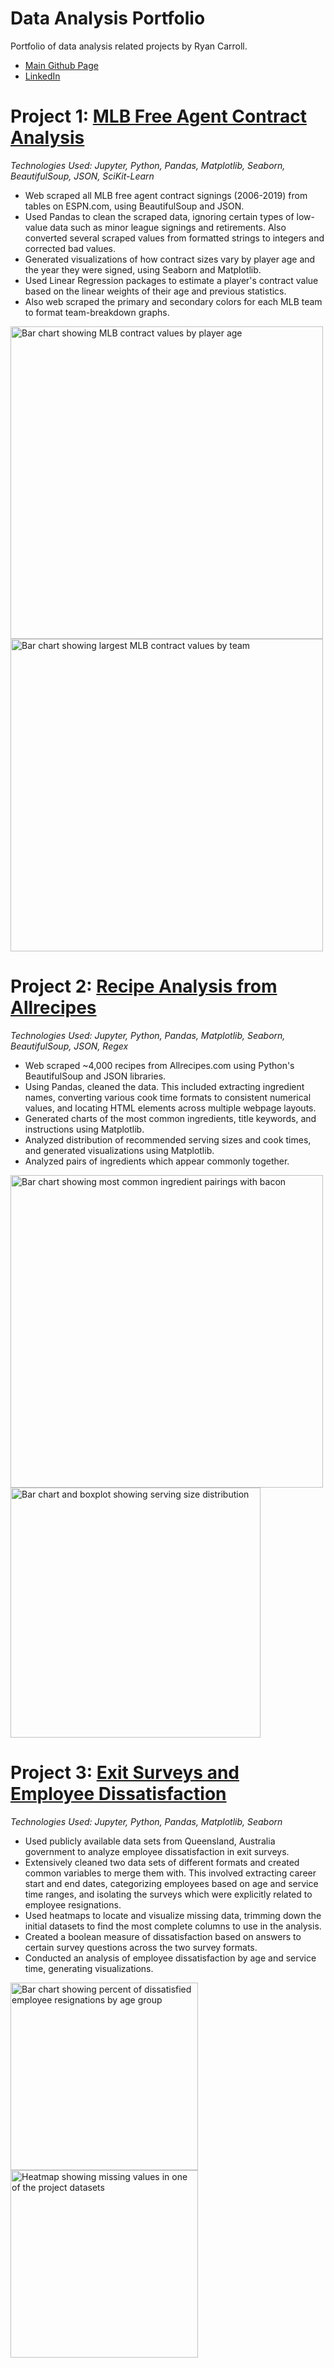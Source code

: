 # Data Analysis Portfolio
Portfolio of data analysis related projects by Ryan Carroll.
* [Main Github Page](https://github.com/ryanjcarroll)
* [LinkedIn](https://www.linkedin.com/in/ryan770)

# Project 1: [MLB Free Agent Contract Analysis](https://github.com/ryanjcarroll/MLB-Free-Agents-Data-Analysis)
*Technologies Used: Jupyter, Python, Pandas, Matplotlib, Seaborn, BeautifulSoup, JSON, SciKit-Learn*
* Web scraped all MLB free agent contract signings (2006-2019) from tables on ESPN.com, using BeautifulSoup and JSON.
* Used Pandas to clean the scraped data, ignoring certain types of low-value data such as minor league signings and retirements. Also converted several scraped values from formatted strings to integers and corrected bad values.
* Generated visualizations of how contract sizes vary by player age and the year they were signed, using Seaborn and Matplotlib.
* Used Linear Regression packages to estimate a player's contract value based on the linear weights of their age and previous statistics.
* Also web scraped the primary and secondary colors for each MLB team to format team-breakdown graphs.

<img src="https://i.imgur.com/4VR4Svb.png" alt="Bar chart showing MLB contract values by player age" width="500"/>
<img src="https://i.imgur.com/p1ZD6hL.png" alt="Bar chart showing largest MLB contract values by team" width="500"/>

# Project 2: [Recipe Analysis from Allrecipes](https://github.com/ryanjcarroll/Recipes-Data-Analysis)
*Technologies Used: Jupyter, Python, Pandas, Matplotlib, Seaborn, BeautifulSoup, JSON, Regex*
* Web scraped ~4,000 recipes from Allrecipes.com using Python's BeautifulSoup and JSON libraries.
* Using Pandas, cleaned the data. This included extracting ingredient names, converting various cook time formats to consistent numerical values, and locating HTML elements across multiple webpage layouts.
* Generated charts of the most common ingredients, title keywords, and instructions using Matplotlib.
* Analyzed distribution of recommended serving sizes and cook times, and generated visualizations using Matplotlib.
* Analyzed pairs of ingredients which appear commonly together.

<img src="https://i.imgur.com/5oPXI20.png" alt="Bar chart showing most common ingredient pairings with bacon" width="500"/><img src="https://i.imgur.com/6xTFJ9e.png?1" alt="Bar chart and boxplot showing serving size distribution" width="400"/>

# Project 3: [Exit Surveys and Employee Dissatisfaction](https://github.com/ryanjcarroll/Exit-Surveys-Data-Analysis)
*Technologies Used: Jupyter, Python, Pandas, Matplotlib, Seaborn*
* Used publicly available data sets from Queensland, Australia government to analyze employee dissatisfaction in exit surveys.
* Extensively cleaned two data sets of different formats and created common variables to merge them with.  This involved extracting career start and end dates, categorizing employees based on age and service time ranges, and isolating the surveys which were explicitly related to employee resignations.
* Used heatmaps to locate and visualize missing data, trimming down the initial datasets to find the most complete columns to use in the analysis.
* Created a boolean measure of dissatisfaction based on answers to certain survey questions across the two survey formats.
* Conducted an analysis of employee dissatisfaction by age and service time, generating visualizations.

<img src="https://i.imgur.com/rYRnvGU.png" alt="Bar chart showing percent of dissatisfied employee resignations by age group" width="300"/><img src="https://i.imgur.com/ZuFPXiS.png" alt="Heatmap showing missing values in one of the project datasets" width="300"/>
